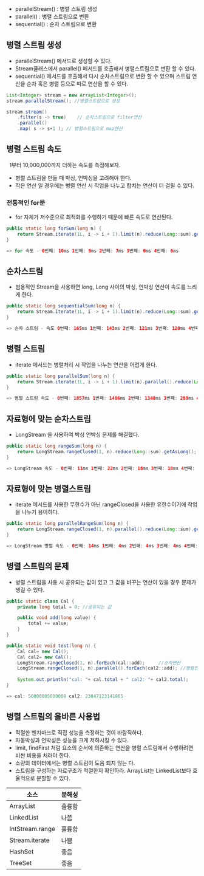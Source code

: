 * parallelStream() : 병렬 스트림 생성
* parallel() : 병렬 스트림으로 변환
* sequential() : 순차 스트림으로 변환

## 병렬 스트림 생성

* parallelStream() 메서드로 생성할 수 있다.
* Stream클래스에서 parallel() 메서드를 호출해서 병렬스트림으로 변환 할 수 있다.
* sequential() 메서드를 호출해서 다시 순차스트림으로 변환 할 수 있으며 스트림 연산을 순차 혹은 병렬 등으로 따로 연산을 할 수 있다.

```java
List<Integer> stream = new ArrayList<Integer>();
stream.parallelStream(); //병렬스트림으로 생성
```

```java
stream.stream()
	.filter(s -> true)    // 순차스트림으로 filter연산
	.parallel()
	.map( s -> s+1 ); // 병렬스트림으로 map연산
```

## 병렬 스트림 속도

&nbsp;&nbsp;1부터 10,000,000까지 더하는 속도를 측정해보자.

* 병렬 스트림을 만들 때 박싱, 언박싱을 고려해야 한다.
* 작은 연산 일 경우에는 병렬 연산 시 작업을 나누고 합치는 연산이 더 걸릴 수 있다.

### 전통적인 for문

* for 자체가 저수준으로 최적화를 수행하기 때문에 빠른 속도로 연산된다.

```java
public static long forSum(long n) {
	return Stream.iterate(1L, i -> i + 1).limit(n).reduce(Long::sum).get();
}

=> for 속도 - 0번째: 10ms 1번째: 5ms 2번째: 7ms 3번째: 6ms 4번째: 6ms 
```

## 순차스트림

* 범용적인  Stream을 사용하면 long, Long 사이의 박싱, 언박싱 연산이 속도를 느리게 한다.

```java
public static long sequentialSum(long n) {
	return Stream.iterate(1L, i -> i + 1).limit(n).reduce(Long::sum).get();
}

=> 순차 스트림 - 속도 0번째: 165ms 1번째: 143ms 2번째: 121ms 3번째: 120ms 4번째: 104ms
```

## 병렬 스트림

* iterate 메서드는 병렬처리 시 작업을 나누는 연산을 어렵게 한다.

```java
public static long parallelSum(long n) {
	return Stream.iterate(1L, i -> i + 1).limit(n).parallel().reduce(Long::sum).get();
}

=> 병렬 스트림 속도 - 0번째: 1857ms 1번째: 1406ms 2번째: 1348ms 3번째: 289ms 4번째: 308ms
```

## 자료형에 맞는 순차스트림

* LongStream 을 사용하여 박싱 언박싱 문제를 해결했다.

```java
public static long rangeSum(long n) {
	return LongStream.rangeClosed(1, n).reduce(Long::sum).getAsLong();
}

=> LongStream 속도 - 0번째: 11ms 1번째: 22ms 2번째: 18ms 3번째: 18ms 4번째: 19ms
```

## 자료형에 맞는 병렬스트림

* iterate 메서드를 사용한 무한수가 아닌 rangeClosed을 사용한 유한수이기에 작업을 나누기 용이하다.

```java
public static long parallelRangeSum(long n) {
	return LongStream.rangeClosed(1, n).parallel().reduce(Long::sum).getAsLong();
}

=> LongStream 병렬 속도 - 0번째: 14ms 1번째: 4ms 2번째: 4ms 3번째: 4ms 4번째: 5ms
```

## 병렬 스트림의 문제

* 병렬 스트림을 사용 시 공유되는 값이 있고 그 값을 바꾸는 연산이 있을 경우 문제가 생길 수 있다.

```java
public static class Cal {
	private long total = 0;	//공유되는 값

	public void add(long value) {
		total += value;
	}
}

public static void test(long n) {
	Cal cal= new Cal();
	Cal cal2= new Cal();
	LongStream.rangeClosed(1, n).forEach(cal::add);		//순차연산
	LongStream.rangeClosed(1, n).parallel().forEach(cal2::add); //병렬연산
	
	System.out.println("cal: "+ cal.total + " cal2: "+ cal2.total);
}

=> cal: 50000005000000 cal2: 23847123141985
```

## 병렬 스트림의 올바른 사용법

* 적절한 벤치마크로 직접 성능을 측정하는 것이 바람직하다.
* 자동박싱과 언박싱은 성능을 크게 저하시킬 수 있다.
* limit, findFirst 처럼 요소의 순서에 의존하는 연산을 병렬 스트림에서 수행하려면 비싼 비용을 치러야 한다.
* 소량의 데이터에서는 병렬 스트림이 도움 되지 않는 다.
* 스트림을 구성하는 자료구조가 적절한지 확인하라. ArrayList는 LinkedList보다 효율적으로 분할할 수 있다.

|소스|분해성|
|-|-|
|ArrayList|훌륭함|
|LinkedList|나쯤|
|IntStream.range|훌륭함|
|Stream.iterate|나쁨|
|HashSet|좋음|
|TreeSet|좋음|
